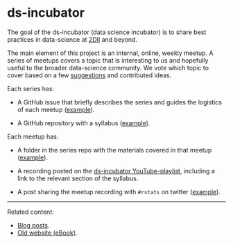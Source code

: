 # ds-incubator

The goal of the ds-incubator (data science incubator) is to share best practices
in data-science at [2DII](https://2degrees-investing.org/) and beyond.

The main element of this project is an internal, online, weekly meetup. A series
of meetups covers a topic that is interesting to us and hopefully useful to the
broader data-science community. We vote which topic to cover based on a few
[suggestions](https://bit.ly/dsi-ideas) and contributed ideas.

Each series has:

* A GitHub issue that briefly describes the
series and guides the logistics of each meetup
([example](https://github.com/2DegreesInvesting/ds-incubator/issues/75)).

* A GitHub repository with a syllabus
([example](https://github.com/2DegreesInvesting/ds.reprex)).

Each meetup has:

* A folder in the series repo with the materials covered in that meetup
([example](https://github.com/2DegreesInvesting/ds.reprex/tree/master/01_overview)).

* A recording posted on the [ds-incubator
YouTube-playlist](https://bit.ly/ds-incubator-videos), including a link to the
relevant section of the syllabus.

* A post sharing the meetup recording with `#rstats` on twitter
([example](https://twitter.com/mauro_lepore/status/1447936387894976512?s=20)).

----

Related content:

* [Blog posts](https://2degreesinvesting.github.io/#ds-incubator).
* [Old website (eBook)](https://2degreesinvesting.github.io/ds-incubator/).
